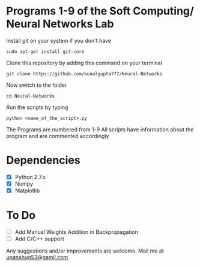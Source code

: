 # Programs 1-9 of the Soft Computing/ Neural Networks Lab
Install *git* on your system if you don't have
```
sudo apt-get install git-core
```
Clone this repository by adding this command on your terminal
```
git clone https://github.com/kunalgupta777/Neural-Networks
```
Now switch to the folder
```
cd Neural-Networks
```
Run the scripts by typing
```
python <name_of_the_script>.py
```

The Programs are numbered from 1-9 
All scripts have information about the program and are commented accordingly
# Dependencies
- [x] Python 2.7.x
- [x] Numpy 
- [x] Matplotlib

# To Do
- [ ] Add Manual Weights Addition in Backpropagation
- [ ] Add C/C++ support

Any suggestions and/or improvements are welcome. 
Mail me at upanshug53@gamil.com
